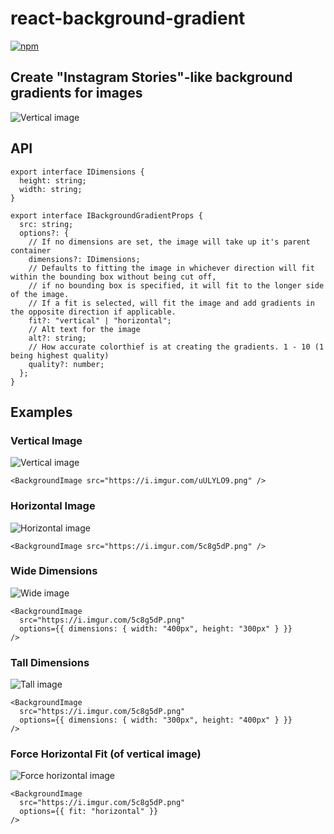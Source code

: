 # react-background-gradient

<a href="https://www.npmjs.com/package/react-background-gradient"><img src="https://img.shields.io/npm/v/react-background-gradient" alt="npm"></a>

## Create "Instagram Stories"-like background gradients for images

![Vertical image](https://i.imgur.com/uULYLO9.png)

## API

```tsx
export interface IDimensions {
  height: string;
  width: string;
}

export interface IBackgroundGradientProps {
  src: string;
  options?: {
    // If no dimensions are set, the image will take up it's parent container 
    dimensions?: IDimensions;
    // Defaults to fitting the image in whichever direction will fit within the bounding box without being cut off,
    // if no bounding box is specified, it will fit to the longer side of the image.
    // If a fit is selected, will fit the image and add gradients in the opposite direction if applicable.
    fit?: "vertical" | "horizontal";
    // Alt text for the image
    alt?: string;
    // How accurate colorthief is at creating the gradients. 1 - 10 (1 being highest quality)
    quality?: number;
  };
}
```

## Examples

### Vertical Image

![Vertical image](https://i.imgur.com/uULYLO9.png)

```tsx
<BackgroundImage src="https://i.imgur.com/uULYLO9.png" />
```

### Horizontal Image

![Horizontal image](https://i.imgur.com/5c8g5dP.png)

```tsx
<BackgroundImage src="https://i.imgur.com/5c8g5dP.png" />
```

### Wide Dimensions

![Wide image](https://i.imgur.com/Co686D3.png)

```tsx
<BackgroundImage
  src="https://i.imgur.com/5c8g5dP.png"
  options={{ dimensions: { width: "400px", height: "300px" } }}
/>
```

### Tall Dimensions

![Tall image](https://i.imgur.com/sTxadMO.png)

```tsx
<BackgroundImage
  src="https://i.imgur.com/5c8g5dP.png"
  options={{ dimensions: { width: "300px", height: "400px" } }}
/>
```

### Force Horizontal Fit (of vertical image)

![Force horizontal image](https://i.imgur.com/NHFiESK.png)


```tsx
<BackgroundImage
  src="https://i.imgur.com/5c8g5dP.png"
  options={{ fit: "horizontal" }}
/>
```
